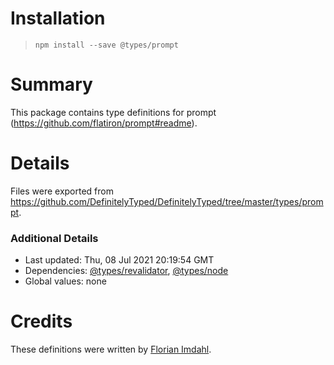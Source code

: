 # Installation
> `npm install --save @types/prompt`

# Summary
This package contains type definitions for prompt (https://github.com/flatiron/prompt#readme).

# Details
Files were exported from https://github.com/DefinitelyTyped/DefinitelyTyped/tree/master/types/prompt.

### Additional Details
 * Last updated: Thu, 08 Jul 2021 20:19:54 GMT
 * Dependencies: [@types/revalidator](https://npmjs.com/package/@types/revalidator), [@types/node](https://npmjs.com/package/@types/node)
 * Global values: none

# Credits
These definitions were written by [Florian Imdahl](https://github.com/ffflorian).
